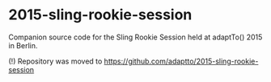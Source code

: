 # 2015-sling-rookie-session
Companion source code for the Sling Rookie Session held at adaptTo() 2015 in Berlin.

(!) Repository was moved to https://github.com/adaptto/2015-sling-rookie-session
